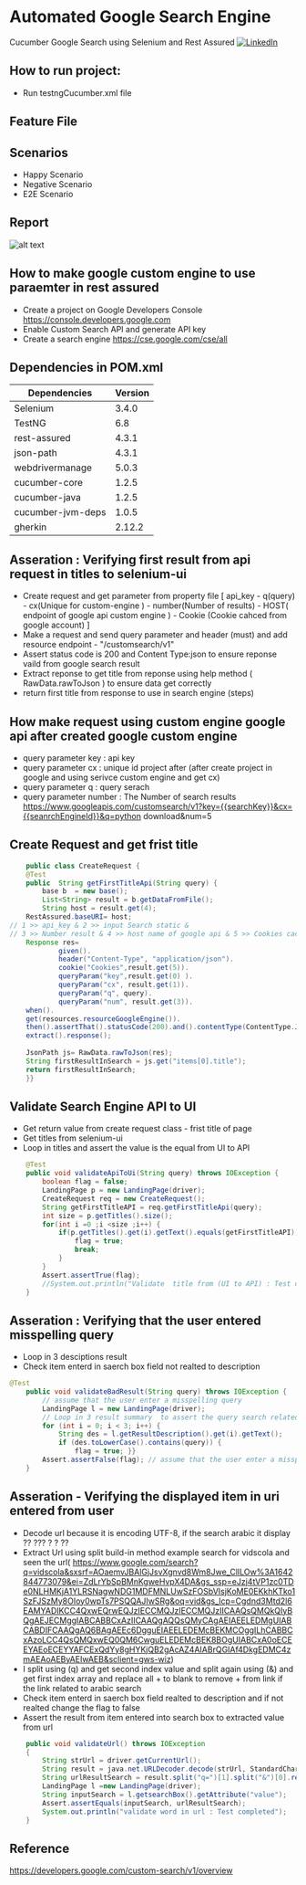 # Automated Google Search Engine
Cucumber Google Search using Selenium and Rest Assured
[![LinkedIn](linkedin-shield)](https://www.linkedin.com/in/ibrahim-nasr-001b60202/)

## How to run project:
- Run testngCucumber.xml file

## Feature File  
## Scenarios
- Happy Scenario
- Negative Scenario
- E2E Scenario

## Report
![alt text](https://github.com/inasribrahim/automatedSearchEngine/blob/master/ReportFile2022-23-1.JPG)

## How to make google custom engine to use paraemter in rest assured
-  Create a project on Google Developers Console
https://console.developers.google.com
-  Enable Custom Search API and generate API key
-   Create a search engine
https://cse.google.com/cse/all


## Dependencies in POM.xml
| Dependencies  | Version |
| ------ | ------ |
| Selenium | 3.4.0 |
| TestNG |  6.8 |
| rest-assured |4.3.1 | 
| json-path |4.3.1 | 
| webdrivermanage | 5.0.3 |
| cucumber-core |1.2.5 |
| cucumber-java |1.2.5 |
|cucumber-jvm-deps|1.0.5|
|gherkin|2.12.2|
## Asseration : Verifying first result from api request in titles to  selenium-ui 
- Create request and get parameter from property file [ api_key  - q(query) - cx(Unique for custom-engine ) - number(Number of results) - HOST( endpoint of google api custom engine ) - Cookie (Cookie cahced from google account) ]
- Make a request and  send query parameter and header (must) and add resource endpoint - "/customsearch/v1" 
- Assert status code is 200  and Content Type:json to ensure reponse vaild from google search result  
- Extract reponse to get title from reponse using help method ( RawData.rawToJson ) to ensure data get correctly
- return first title from response to use in search engine (steps)
## How make request using custom engine google api after created google custom engine
-  query parameter key : api key 
-  query parameter cx : unique id project after (after create project in google and using serivce custom engine and get cx)
-  query parameter q  : query serach 
-  query parameter number : The Number of search results 
https://www.googleapis.com/customsearch/v1?key={{searchKey}}&cx={{seanrchEngineId}}&q=python download&num=5
## Create Request and get frist title
```JAVA
	public class CreateRequest {
	@Test
	public  String getFirstTitleApi(String query) {
		base b  = new base();
		List<String> result = b.getDataFromFile();
        String host = result.get(4);
	RestAssured.baseURI= host;
// 1 >> api_key & 2 >> input Search static & 
// 3 >> Number result & 4 >> host name of google api & 5 >> Cookies cached from google account 
	Response res=
			given().
			header("Content-Type", "application/json").
			cookie("Cookies",result.get(5)).
			queryParam("key",result.get(0) ).
            queryParam("cx", result.get(1)).
            queryParam("q", query).
            queryParam("num", result.get(3)).
	when().
	get(resources.resourceGoogleEngine()).
	then().assertThat().statusCode(200).and().contentType(ContentType.JSON).
	extract().response();
	
	JsonPath js= RawData.rawToJson(res);
	String firstResultInSearch = js.get("items[0].title");
	return firstResultInSearch;
	}}
```
## Validate Search Engine API to UI
-  Get return value from create request class - frist title of page 
-  Get titles from  selenium-ui 
-  Loop in titles and assert the value is the equal from UI to API
```JAVA
	@Test
	public void validateApiToUi(String query) throws IOException {
		boolean flag = false;
		LandingPage p = new LandingPage(driver);
		CreateRequest req = new CreateRequest(); 
		String getFirstTitleAPI = req.getFirstTitleApi(query);
		int size = p.getTitles().size();
		for(int i =0 ;i <size ;i++) {
			if(p.getTitles().get(i).getText().equals(getFirstTitleAPI)) {
				flag = true;
				break;
			}
		}
		Assert.assertTrue(flag);   
		//System.out.println("Validate  title from (UI to API) : Test completed");
	}
```
## Asseration : Verifying that the user entered misspelling query 
- Loop in 3 desciptions result
- Check item enterd in saerch box field not realted to description 

```JAVA
@Test
	public void validateBadResult(String query) throws IOException {
		// assume that the user enter a misspelling query
		LandingPage l = new LandingPage(driver);
		// Loop in 3 result summary  to assert the query search related to result summary 
		for (int i = 0; i < 3; i++) {
			String des = l.getResultDescription().get(i).getText();
			if (des.toLowerCase().contains(query)) {
				flag = true; }}
		Assert.assertFalse(flag); // assume that the user enter a misspelling query  
	}
```
## Asseration - Verifying the displayed item in uri entered from user   
- Decode url because it is encoding UTF-8, if the search arabic it display ?? ??? ? ? ?? 
- Extract Url using split build-in method
example search for vidscola and seen the url( https://www.google.com/search?q=vidscola&sxsrf=AOaemvJBAlGjJsvXgnvd8Wm8Jwe_ClILOw%3A1642844773079&ei=ZdLrYbSpBMnKgweHvpX4DA&gs_ssp=eJzj4tVP1zc0TDe0NLHMKjA1YLRSNagwNDG1MDFMNLUwSzFOSbVIsjKoME0EKkhKTko1SzFJSzMy8OIoy0wpTs7PSQQAJIwSRg&oq=vid&gs_lcp=Cgdnd3Mtd2l6EAMYADIKCC4QxwEQrwEQJzIECCMQJzIECCMQJzIICAAQsQMQkQIyBQgAEJECMggIABCABBCxAzIICAAQgAQQsQMyCAgAEIAEELEDMgUIABCABDIFCAAQgAQ6BAgAEEc6DgguEIAEELEDEMcBEKMCOggILhCABBCxAzoLCC4QsQMQxwEQ0QM6CwguELEDEMcBEK8BOgUIABCxA0oECEEYAEoECEYYAFCExQdYy8gHYKjQB2gAcAZ4AIABrQGIAf4DkgEDMC4zmAEAoAEByAEIwAEB&sclient=gws-wiz)
- I split using (q) and get second index value and split again using (&) and get first index array and replace all + to blank to remove  + from link if the link related to arabic search  
- Check item enterd in saerch box field realted to description and if not realted change the flag to false 
- Assert the result from item entered into search box to extracted value from url 
```JAVA
	public void validateUrl() throws IOException
	{
		String strUrl = driver.getCurrentUrl();
		String result = java.net.URLDecoder.decode(strUrl, StandardCharsets.UTF_8.name()); // Url is encode for utf-8 
		String urlResultSearch = result.split("q=")[1].split("&")[0].replaceAll("[+]*", "");
		LandingPage l =new LandingPage(driver);
		String inputSearch = l.getsearchBox().getAttribute("value");
		Assert.assertEquals(inputSearch, urlResultSearch);
		System.out.println("validate word in url : Test completed");
	}
```
## Reference 
https://developers.google.com/custom-search/v1/overview
